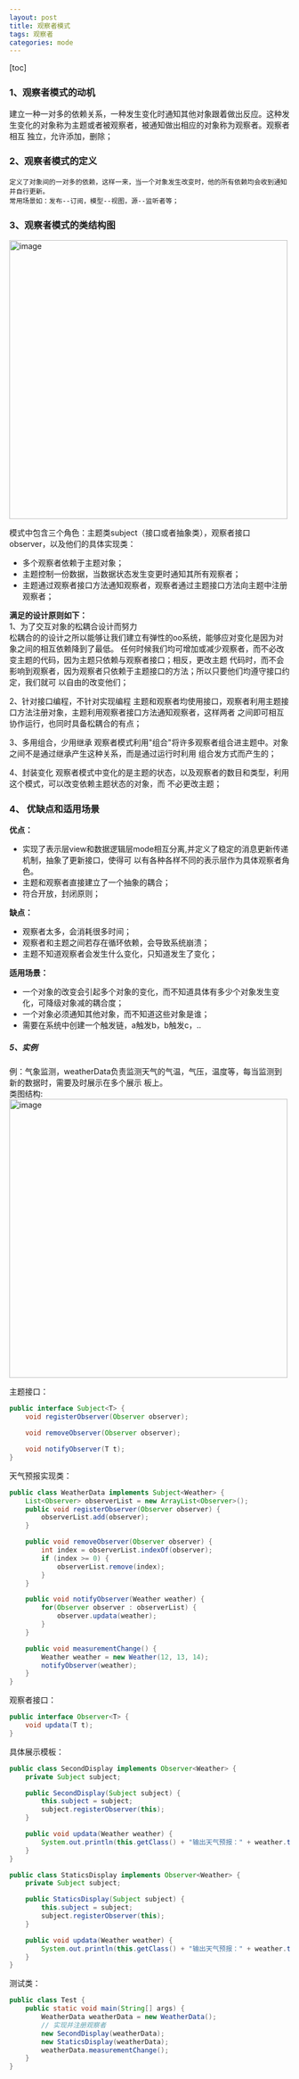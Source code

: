```yaml
---
layout: post
title: 观察者模式
tags: 观察者
categories: mode
--- 
```

[toc]   
      
    
### 1、观察者模式的动机

  建立一种一对多的依赖关系，一种发生变化时通知其他对象跟着做出反应。这种发生变化的对象称为主题或者被观察者，被通知做出相应的对象称为观察者。观察者相互
  独立，允许添加，删除；

### 2、观察者模式的定义
	定义了对象间的一对多的依赖，这样一来，当一个对象发生改变时，他的所有依赖均会收到通知并自行更新。
    常用场景如：发布--订阅，模型--视图，源--监听者等；    
  
### 3、观察者模式的类结构图

<img src="https://zy123a.github.io/zy-blog/images/mode/观察者模式.png" width="500" height="500" alt="image"/>    
    
模式中包含三个角色：主题类subject（接口或者抽象类），观察者接口observer，以及他们的具体实现类：
* 多个观察者依赖于主题对象；
* 主题控制一份数据，当数据状态发生变更时通知其所有观察者；
* 主题通过观察者接口方法通知观察者，观察者通过主题接口方法向主题中注册观察者；  

**满足的设计原则如下：**  
1、为了交互对象的松耦合设计而努力  
松耦合的的设计之所以能够让我们建立有弹性的oo系统，能够应对变化是因为对象之间的相互依赖降到了最低。
任何时候我们均可增加或减少观察者，而不必改变主题的代码，因为主题只依赖与观察者接口；相反，更改主题
代码时，而不会影响到观察者，因为观察者只依赖于主题接口的方法；所以只要他们均遵守接口约定，我们就可
以自由的改变他们；  

2、针对接口编程，不针对实现编程
主题和观察者均使用接口，观察者利用主题接口方法注册对象，主题利用观察者接口方法通知观察者，这样两者
之间即可相互协作运行，也同时具备松耦合的有点；   

3、多用组合，少用继承
观察者模式利用"组合"将许多观察者组合进主题中。对象之间不是通过继承产生这种关系，而是通过运行时利用
组合发方式而产生的；  

4、封装变化
观察者模式中变化的是主题的状态，以及观察者的数目和类型，利用这个模式，可以改变依赖主题状态的对象，而
不必更改主题；    

### 4、 优缺点和适用场景
**优点：**
* 实现了表示层view和数据逻辑层mode相互分离,并定义了稳定的消息更新传递机制，抽象了更新接口，使得可
以有各种各样不同的表示层作为具体观察者角色。
* 主题和观察者直接建立了一个抽象的耦合；
* 符合开放，封闭原则；   

**缺点：**
* 观察者太多，会消耗很多时间；
* 观察者和主题之间若存在循环依赖，会导致系统崩溃；
* 主题不知道观察者会发生什么变化，只知道发生了变化；  

**适用场景：**
* 一个对象的改变会引起多个对象的变化，而不知道具体有多少个对象发生变化，可降级对象减的耦合度；
* 一个对象必须通知其他对象，而不知道这些对象是谁；
* 需要在系统中创建一个触发链，a触发b，b触发c，..   

##### 5、实例
例：气象监测，weatherData负责监测天气的气温，气压，温度等，每当监测到新的数据时，需要及时展示在多个展示
板上。  
类图结构:  
<img src="https://zy123a.github.io/zy-blog/images/mode/天气预报类图.png" width="500" height="500" alt="image"/>    


主题接口：  
```java
public interface Subject<T> {
    void registerObserver(Observer observer);

    void removeObserver(Observer observer);

    void notifyObserver(T t);
}
```   

天气预报实现类：  
```java
public class WeatherData implements Subject<Weather> {
    List<Observer> observerList = new ArrayList<Observer>();
    public void registerObserver(Observer observer) {
        observerList.add(observer);
    }

    public void removeObserver(Observer observer) {
        int index = observerList.indexOf(observer);
        if (index >= 0) {
            observerList.remove(index);
        }
    }

    public void notifyObserver(Weather weather) {
        for(Observer observer : observerList) {
            observer.updata(weather);
        }
    }

    public void measurementChange() {
        Weather weather = new Weather(12, 13, 14);
        notifyObserver(weather);
    }
}
```    

观察者接口：
```java
public interface Observer<T> {
    void updata(T t);
}
```  

具体展示模板：
```java
public class SecondDisplay implements Observer<Weather> {
    private Subject subject;

    public SecondDisplay(Subject subject) {
        this.subject = subject;
        subject.registerObserver(this);
    }

    public void updata(Weather weather) {
        System.out.println(this.getClass() + "输出天气预报：" + weather.toString());
    }
}
```   

```java
public class StaticsDisplay implements Observer<Weather> {
    private Subject subject;

    public StaticsDisplay(Subject subject) {
        this.subject = subject;
        subject.registerObserver(this);
    }

    public void updata(Weather weather) {
        System.out.println(this.getClass() + "输出天气预报：" + weather.toString());
    }
}
```    

测试类：
```java
public class Test {
    public static void main(String[] args) {
        WeatherData weatherData = new WeatherData();
        // 实现并注册观察者
        new SecondDisplay(weatherData);
        new StaticsDisplay(weatherData);
        weatherData.measurementChange();
    }
}
```
   



